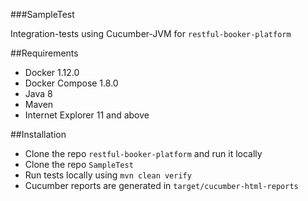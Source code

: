 ###SampleTest
  
  Integration-tests using Cucumber-JVM for `restful-booker-platform`
    
##Requirements
  
  * Docker 1.12.0
  * Docker Compose 1.8.0
  * Java 8
  * Maven
  * Internet Explorer 11 and above
  
##Installation
  
  * Clone the repo `restful-booker-platform` and run it locally
  * Clone the repo `SampleTest`
  * Run tests locally using `mvn clean verify`
  * Cucumber reports are generated in `target/cucumber-html-reports`
  
 